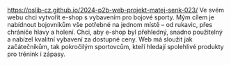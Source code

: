 https://pslib-cz.github.io/2024-p2b-web-projekt-matej-senk-023/
Ve svém webu chci vytvořit e-shop s vybavením pro bojové sporty.
Mým cílem je nabídnout bojovníkům vše potřebné na jednom místě – od rukavic, přes chrániče hlavy a holení. Chci, aby e-shop byl přehledný, snadno použitelný a nabízel kvalitní vybavení za dostupné ceny.
Web má sloužit jak začátečníkům, tak pokročilým sportovcům, kteří hledají spolehlivé produkty pro trénink i zápasy.
